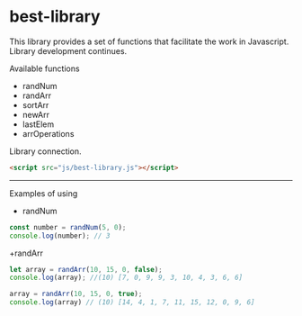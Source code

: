 # best-library
This library provides a set of functions that facilitate the work in Javascript. Library development continues.

Available functions

+ randNum
+ randArr
+ sortArr
+ newArr
+ lastElem
+ arrOperations

Library connection.
```html
<script src="js/best-library.js"></script>
```
*** *** ***
Examples of using
+ randNum

```js
const number = randNum(5, 0);
console.log(number); // 3
```

+randArr
```js
let array = randArr(10, 15, 0, false);
console.log(array); //(10) [7, 0, 9, 9, 3, 10, 4, 3, 6, 6]

array = randArr(10, 15, 0, true); 
console.log(array) // (10) [14, 4, 1, 7, 11, 15, 12, 0, 9, 6]
```

